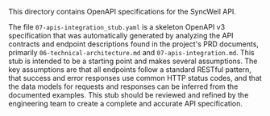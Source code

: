 This directory contains OpenAPI specifications for the SyncWell API.

The file `07-apis-integration_stub.yaml` is a skeleton OpenAPI v3 specification that was automatically generated by analyzing the API contracts and endpoint descriptions found in the project's PRD documents, primarily `06-technical-architecture.md` and `07-apis-integration.md`. This stub is intended to be a starting point and makes several assumptions. The key assumptions are that all endpoints follow a standard RESTful pattern, that success and error responses use common HTTP status codes, and that the data models for requests and responses can be inferred from the documented examples. This stub should be reviewed and refined by the engineering team to create a complete and accurate API specification.
